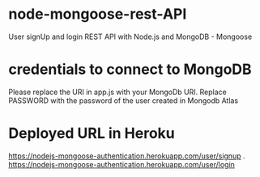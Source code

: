 # node-mongoose-rest-API
User signUp and login REST API with Node.js and MongoDB - Mongoose

# credentials to connect to MongoDB
Please replace the URI in app.js with your MongoDb URI.
Replace PASSWORD with the password of the user created in Mongodb Atlas

# Deployed URL in Heroku
https://nodejs-mongoose-authentication.herokuapp.com/user/signup .
https://nodejs-mongoose-authentication.herokuapp.com/user/login
